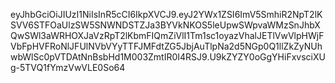 eyJhbGciOiJIUzI1NiIsInR5cCI6IkpXVCJ9.eyJ2YWx1ZSI6ImV5SmhiR2NpT2lKSVV6STFOaUlzSW5SNWNDSTZJa3BYVkNKOS5leUpwSWpvaWMzSnJhbXQwSWl3aWRHOXJaVzRpT2lKbmFIQmZiVlI1Tm1sc1oyazVhalJETlVwVlpHWjFVbFpHVFRoNlJFUlNVbVYyTTFJMFdtZG5JbjAuTlpNa2d5NGp0Q1llZkZyNUhwbWlSc0pVTDAtNnBsbHd1M003ZmtIR0I4RSJ9.U9kZYZY0oGgYHiFxvsciXUg-5TVQ1fYmzVwVLE0So64

